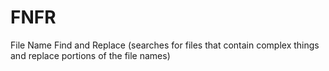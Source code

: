 FNFR
====

File Name Find and Replace (searches for files that contain complex things and replace portions of the file names)

